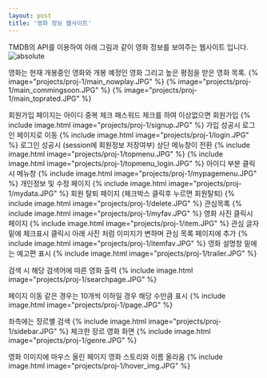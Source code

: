 ```yaml
---
layout: post
title: '영화 정보 웹사이트'
---
```


TMDB의 API를 이용하여 아래 그림과 같이 영화 정보를 보여주는 웹사이트 입니다.
<img data-action="zoom" src='{{ "/assets/img/proj-1/mainpage.JPG" | relative_url }}' alt='absolute'>

영화는 현재 개봉중인 영화와 개봉 예정인 영화 그리고 높은 평점을 받은 영화  목록. 
{%   image="projects/proj-1/main_nowplay.JPG" %}
{%  image="projects/proj-1/main_commingsoon.JPG" %}
{%  image="projects/proj-1/main_toprated.JPG" %}

회원가입 페이지는 아이디 중복 체크 패스워드 체크를 하여 이상없으면 회원가입
{% include image.html  image="projects/proj-1/signup.JPG" %}
가입 성공시 로그인 페이지로 이동
{% include image.html  image="projects/proj-1/login.JPG" %}
로그인 성공시 (session에 회원정보 저장여부) 상단 메뉴창이 전환
{% include image.html  image="projects/proj-1/topmenu.JPG" %}
{% include image.html  image="projects/proj-1/topmenu_login.JPG" %}
아이디 부분 클릭시 메뉴창
{% include image.html  image="projects/proj-1/mypagemenu.JPG" %}
개인정보 및 수정 페이지
{% include image.html  image="projects/proj-1/mydata.JPG" %}
회원 탈퇴 페이지 (체크박스 클릭후 누르면 회원탈퇴)
{% include image.html  image="projects/proj-1/delete.JPG" %}
관심목록
{% include image.html  image="projects/proj-1/myfav.JPG" %}
영화 사진 클릭시 페이지
{% include image.html  image="projects/proj-1/item.JPG" %}
관심 글자 밑에 체크표시 클릭시 아래 사진 처럼 이미지가 변하며 관심 목록 페이지에 추가
{% include image.html  image="projects/proj-1/itemfav.JPG" %}
영화 설명창 밑에는 예고편 표시
{% include image.html  image="projects/proj-1/trailer.JPG" %}

검색 시 해당 검색어에 따른 영화 출력
{% include image.html  image="projects/proj-1/searchpage.JPG" %}

페이지 이동 같은 경우는 10개씩 이하일 경우 해당 수만큼 표시 
{% include image.html  image="projects/proj-1/page.JPG" %}

좌측에는 장르별 검색 
{% include image.html  image="projects/proj-1/sidebar.JPG" %}
체크한 장르 영화 화면
{% include image.html  image="projects/proj-1/genre.JPG" %}

영화 이미지에 마우스 올린 페이지
영화 스토리와 이름 올라옴
{% include image.html  image="projects/proj-1/hover_img.JPG" %}
